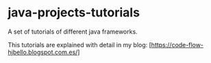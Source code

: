 # java-projects-tutorials
A set of tutorials of different java frameworks.

This tutorials are explained with detail in my blog:
[https://code-flow-hjbello.blogspot.com.es/]

